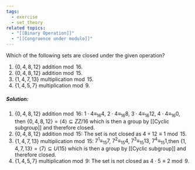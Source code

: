 ```yaml
---
tags:
  - exercise
  - set_theory
related topics:
  - "[[Binary Operation]]"
  - "[[Congruence under modulo]]"
---
```

Which of the following sets are closed under the given operation?
1. $\{0, 4, 8, 12\}$ addition $\operatorname{mod}\ 16$.
2. $\{0, 4, 8, 12\}$ addition $\operatorname{mod}\ 15$.
3. $\{1, 4, 7, 13\}$ multiplication $\operatorname{mod}\ 15$.
4. $\{1, 4, 5, 7\}$ multiplication $\operatorname{mod}\ 9$.
##### Solution:
1. $\{0, 4, 8, 12\}$ addition $\operatorname{mod}\ 16$:
	 $1\cdot 4\equiv_{16}4$, $2\cdot 4\equiv_{16}8$, $3\cdot 4\equiv_{16}12$, $4\cdot 4\equiv_{16} 0$, then $\{0, 4, 8, 12\}=\langle 4\rangle\subseteq  ZZ/16$ which is then a group by [[Cyclic subgroup]] and therefore closed.
2. $\{0, 4, 8, 12\}$ addition $\operatorname{mod}\ 15$:
	The set is not closed as $4+12\equiv 1\ \operatorname{mod}\ 15$.
3. $\{1, 4, 7, 13\}$ multiplication $\operatorname{mod}\ 15$:
	$7^1\equiv_{15} 7$, $7^2\equiv_{15} 4$, $7^3 \equiv_{15}13$, $7^4\equiv_{15} 1$,then $\{1, 4, 7, 13\}=\langle 7\rangle\subseteq U(15)$ which is then a group by [[Cyclic subgroup]] and therefore closed.
4. $\{1, 4, 5, 7\}$ multiplication $\operatorname{mod}\ 9$:
	The set is not closed as $4\cdot 5\equiv 2\ \operatorname{mod}\ 9$.
